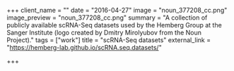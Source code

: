 +++
client_name = ""
date = "2016-04-27"
image = "noun_377208_cc.png"
image_preview = "noun_377208_cc.png"
summary = "A collection of publicly available scRNA-Seq datasets used by the Hemberg Group at the Sanger Institute (logo created by Dmitry Mirolyubov from the Noun Project)."
tags = ["work"]
title = "scRNA-Seq datasets"
external_link = "https://hemberg-lab.github.io/scRNA.seq.datasets/"

+++
